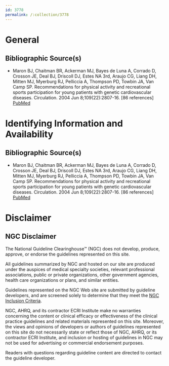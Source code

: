 ```yaml
---
id: 3778
permalink: /:collection/3778
---
```


# General

## Bibliographic Source(s)

- Maron BJ, Chaitman BR, Ackerman MJ, Bayes de Luna A, Corrado D, Crosson JE, Deal BJ, Driscoll DJ, Estes NA 3rd, Araujo CG, Liang DH, Mitten MJ, Myerburg RJ, Pelliccia A, Thompson PD, Towbin JA, Van Camp SP. Recommendations for physical activity and recreational sports participation for young patients with genetic cardiovascular diseases. Circulation. 2004 Jun 8;109(22):2807-16. [86 references] [ PubMed ](http://www.ncbi.nlm.nih.gov/entrez/query.fcgi?cmd=Retrieve&db=pubmed&dopt=Abstract&list_uids=15184297)

# Identifying Information and Availability

## Bibliographic Source(s)

- Maron BJ, Chaitman BR, Ackerman MJ, Bayes de Luna A, Corrado D, Crosson JE, Deal BJ, Driscoll DJ, Estes NA 3rd, Araujo CG, Liang DH, Mitten MJ, Myerburg RJ, Pelliccia A, Thompson PD, Towbin JA, Van Camp SP. Recommendations for physical activity and recreational sports participation for young patients with genetic cardiovascular diseases. Circulation. 2004 Jun 8;109(22):2807-16. [86 references] [ PubMed ](http://www.ncbi.nlm.nih.gov/entrez/query.fcgi?cmd=Retrieve&db=pubmed&dopt=Abstract&list_uids=15184297)

# Disclaimer

## NGC Disclaimer

The National Guideline Clearinghouse™ (NGC) does not develop, produce, approve, or endorse the guidelines represented on this site.

All guidelines summarized by NGC and hosted on our site are produced under the auspices of medical specialty societies, relevant professional associations, public or private organizations, other government agencies, health care organizations or plans, and similar entities.

Guidelines represented on the NGC Web site are submitted by guideline developers, and are screened solely to determine that they meet the [NGC Inclusion Criteria](/help-and-about/summaries/inclusion-criteria).

NGC, AHRQ, and its contractor ECRI Institute make no warranties concerning the content or clinical efficacy or effectiveness of the clinical practice guidelines and related materials represented on this site. Moreover, the views and opinions of developers or authors of guidelines represented on this site do not necessarily state or reflect those of NGC, AHRQ, or its contractor ECRI Institute, and inclusion or hosting of guidelines in NGC may not be used for advertising or commercial endorsement purposes.

Readers with questions regarding guideline content are directed to contact the guideline developer.

